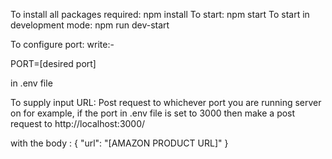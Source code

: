 To install all packages required: npm install
To start: npm start
To start in development mode: npm run dev-start

To configure port:
write:-

PORT=[desired port]

in .env file

To supply input URL:
Post request to whichever port you are running server on for example,
if the port in .env file is set to 3000 then make a post request to
http://localhost:3000/

with the body :
{
"url": "[AMAZON PRODUCT URL]"
}
